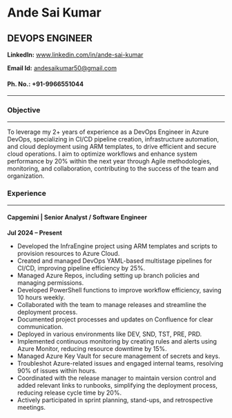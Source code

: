 # Ande Sai Kumar
## **DEVOPS ENGINEER**

**LinkedIn:** www.linkedin.com/in/ande-sai-kumar

**Email Id:** andesaikumar50@gmail.com

#### **Ph. No.:** +91-9966551044
---

### **Objective**
---
To leverage my 2+ years of experience as a DevOps Engineer in Azure DevOps, specializing in CI/CD 
pipeline creation, infrastructure automation, and cloud deployment using ARM templates, to drive efficient 
and secure cloud operations. I aim to optimize workflows and enhance system performance by 20% 
within the next year through Agile methodologies, monitoring, and collaboration, contributing to the 
success of the team and organization.

### **Experience**
---
#### Capgemini | Senior Analyst / Software Engineer 
**Jul 2024 – Present**
- Developed the InfraEngine project using ARM templates and scripts to provision resources to Azure Cloud.
- Created and managed DevOps YAML-based multistage pipelines for CI/CD, improving pipeline efficiency by 25%.
- Managed Azure Repos, including setting up branch policies and managing permissions.
- Developed PowerShell functions to improve workflow efficiency, saving 10 hours weekly.
- Collaborated with the team to manage releases and streamline the deployment process.
- Documented project processes and updates on Confluence for clear communication.
- Deployed in various environments like DEV, SND, TST, PRE, PRD.
- Implemented continuous monitoring by creating rules and alerts using Azure Monitor, reducing resource downtime by 15%.
- Managed Azure Key Vault for secure management of secrets and keys.
- Troubleshot Azure-related issues and engaged internal teams, resolving 90% of issues within hours.
- Coordinated with the release manager to maintain version control and added relevant links to runbooks, simplifying the deployment process, reducing release cycle time by 20%.
- Actively participated in sprint planning, stand-ups, and retrospective meetings.




